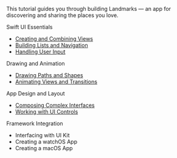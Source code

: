 This tutorial guides you through building Landmarks — an app for discovering and sharing the places you love. 

Swift UI Essentials
* [Creating and Combining Views](https://developer.apple.com/tutorials/swiftui/creating-and-combining-views)
* [Building Lists and Navigation](https://developer.apple.com/tutorials/swiftui/building-lists-and-navigation)
* [Handling User Input](https://developer.apple.com/tutorials/swiftui/handling-user-input)
  
Drawing and Animation

* [Drawing Paths and Shapes](https://developer.apple.com/tutorials/swiftui/drawing-paths-and-shapes)
* [Animating Views and Transitions](https://developer.apple.com/tutorials/swiftui/animating-views-and-transitions)

App Design and Layout

* [Composing Complex Interfaces](https://developer.apple.com/tutorials/swiftui/composing-complex-interfaces)
* [Working with UI Controls](https://developer.apple.com/tutorials/swiftui/working-with-ui-controls)

Framework Integration
* Interfacing with UI Kit
* Creating a watchOS App
* Creating a macOS App

